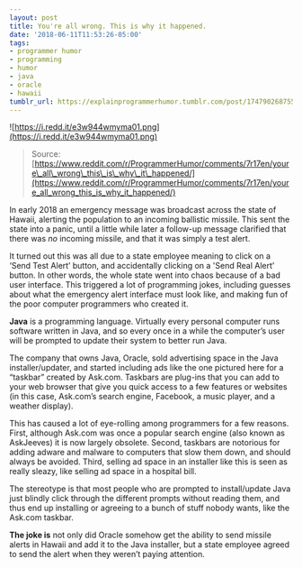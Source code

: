 ```yaml
---
layout: post
title: You're all wrong. This is why it happened.
date: '2018-06-11T11:53:26-05:00'
tags:
- programmer humor
- programming
- humor
- java
- oracle
- hawaii
tumblr_url: https://explainprogrammerhumor.tumblr.com/post/174790268755/youre-all-wrong-this-is-why-it-happened
---
```

![https://i.redd.it/e3w944wmyma01.png](https://i.redd.it/e3w944wmyma01.png)

> Source: [https://www.reddit.com/r/ProgrammerHumor/comments/7r17en/youre\_all\_wrong\_this\_is\_why\_it\_happened/](https://www.reddit.com/r/ProgrammerHumor/comments/7r17en/youre_all_wrong_this_is_why_it_happened/)

In early 2018 an emergency message was broadcast across the state of Hawaii, alerting the population to an incoming ballistic missile. This sent the state into a panic, until a little while later a follow-up message clarified that there was _no_ incoming missile, and that it was simply a test alert.

It turned out this was all due to a state employee meaning to click on a ‘Send Test Alert’ button, and accidentally clicking on a 'Send Real Alert’ button. In other words, the whole state went into chaos because of a bad user interface. This triggered a lot of programming jokes, including guesses about what the emergency alert interface must look like, and making fun of the poor computer programmers who created it.

**Java** is a programming language. Virtually every personal computer runs software written in Java, and so every once in a while the computer’s user will be prompted to update their system to better run Java.

The company that owns Java, Oracle, sold advertising space in the Java installer/updater, and started including ads like the one pictured here for a “taskbar” created by Ask.com. Taskbars are plug-ins that you can add to your web browser that give you quick access to a few features or websites (in this case, Ask.com’s search engine, Facebook, a music player, and a weather display).

This has caused a lot of eye-rolling among programmers for a few reasons. First, although Ask.com was once a popular search engine (also known as AskJeeves) it is now largely obsolete. Second, taskbars are notorious for adding adware and malware to computers that slow them down, and should always be avoided. Third, selling ad space in an installer like this is seen as really sleazy, like selling ad space in a hospital bill.

The stereotype is that most people who are prompted to install/update Java just blindly click through the different prompts without reading them, and thus end up installing or agreeing to a bunch of stuff nobody wants, like the Ask.com taskbar.

**The joke is** not only did Oracle somehow get the ability to send missile alerts in Hawaii and add it to the Java installer, but a state employee agreed to send the alert when they weren’t paying attention.


